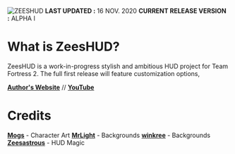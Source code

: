 ![ZEESHUD](https://zeesastrous.com/zeeshudlogo.png "zeeshud logo")
**LAST UPDATED :** 16 NOV. 2020
**CURRENT RELEASE VERSION :** ALPHA I

# What is ZeesHUD?
ZeesHUD is a work-in-progress stylish and ambitious HUD project for Team Fortress 2. The full first release will feature customization options, 

**[Author's Website](https://zeesastrous.com)** // 
**[YouTube](https://youtube.com/Zeesastrous)**

# Credits

**[Mogs](https://twitter.com/Meii_ma)** - Character Art
**[MrLight](https://twitter.com/_MrLight)** - Backgrounds
**[winkree](https://twitter.com/winkree)** - Backgrounds
**[Zeesastrous](https://twitter.com/zstrs_arts)** - HUD Magic
